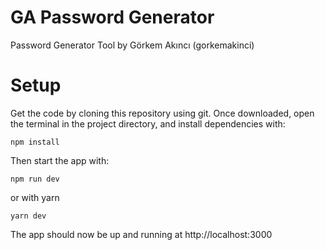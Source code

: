 # GA Password Generator
Password Generator Tool by Görkem Akıncı (gorkemakinci)

# Setup

Get the code by cloning this repository using git. Once downloaded, open the terminal in the project directory, and install dependencies with:

```
npm install
```

Then start the app with:

```
npm run dev
```

or with yarn

```
yarn dev
```

The app should now be up and running at http://localhost:3000